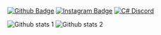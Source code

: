 [![Github Badge](https://img.shields.io/badge/-Github-000?style=quare&labelColor=000&logo=Github&logoColor=white&link=link)](https://github.com/MreBeatz) 
[![Instagram Badge](https://img.shields.io/badge/-Instagram-C13584?style=flat-quare&labelColor=C13584&logo=instagram&logoColor=white&link=link)](https://www.instagram.com/lyricslilmre/) 
[![C# Discord](https://badgen.net/discord/members/csharp)](https://discord.gg/aphrodis)

![Github stats 1](https://github-readme-stats.vercel.app/api?username=MreBeatz&show_icons=true&theme=gradient) 
![Github stats 2](https://github-readme-stats.vercel.app/api?username=MreBeatz&show_icons=true&theme=radical)
